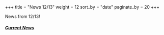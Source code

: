 +++
title = "News 12/13"
weight = 12
sort_by = "date"
paginate_by = 20
+++

News from 12/13!

##### [<i class="bi bi-bell-fill"></i> Current News](@/news/_index.md)
